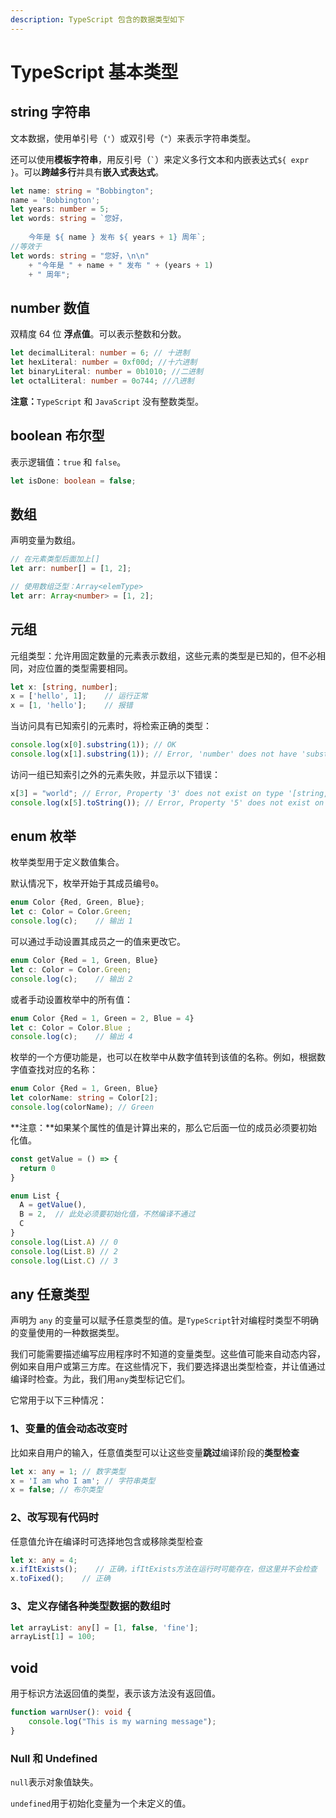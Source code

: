 ```yaml
---
description: TypeScript 包含的数据类型如下
---
```


# TypeScript 基本类型

## string 字符串

文本数据，使用单引号（`'`）或双引号（`"`）来表示字符串类型。

还可以使用**模板字符串**，用反引号（`` ` ``）来定义多行文本和内嵌表达式`${ expr }`。可以**跨越多行**并具有**嵌入式表达式**。

```typescript
let name: string = "Bobbington";
name = 'Bobbington';
let years: number = 5;
let words: string = `您好，
    
    今年是 ${ name } 发布 ${ years + 1} 周年`;
//等效于
let words: string = "您好，\n\n"
    + "今年是 " + name + " 发布 " + (years + 1) 
    + " 周年";
```

## number 数值

双精度 64 位 **浮点值**。可以表示整数和分数。

```typescript
let decimalLiteral: number = 6; // 十进制
let hexLiteral: number = 0xf00d; //十六进制
let binaryLiteral: number = 0b1010; //二进制
let octalLiteral: number = 0o744; //八进制
```

&#x20;**注意：**`TypeScript` 和 `JavaScript` 没有整数类型。

## boolean 布尔型

表示逻辑值：`true` 和 `false`。

```typescript
let isDone: boolean = false;
```

## 数组 <a href="#array" id="array"></a>

声明变量为数组。

```typescript
// 在元素类型后面加上[]
let arr: number[] = [1, 2];

// 使用数组泛型：Array<elemType>
let arr: Array<number> = [1, 2];
```

## 元组

元组类型：允许用固定数量的元素表示数组，这些元素的类型是已知的，但不必相同，对应位置的类型需要相同。

```typescript
let x: [string, number];
x = ['hello', 1];    // 运行正常
x = [1, 'hello'];    // 报错
```

当访问具有已知索引的元素时，将检索正确的类型：

```typescript
console.log(x[0].substring(1)); // OK
console.log(x[1].substring(1)); // Error, 'number' does not have 'substring'
```

访问一组已知索引之外的元素失败，并显示以下错误：

```typescript
x[3] = "world"; // Error, Property '3' does not exist on type '[string, number]'.
console.log(x[5].toString()); // Error, Property '5' does not exist on type '[string, number]'.
```

## enum 枚举

枚举类型用于定义数值集合。

&#x20;默认情况下，枚举开始于其成员编号`0`。

```typescript
enum Color {Red, Green, Blue};
let c: Color = Color.Green;
console.log(c);    // 输出 1
```

可以通过手动设置其成员之一的值来更改它。

```typescript
enum Color {Red = 1, Green, Blue}
let c: Color = Color.Green;
console.log(c);    // 输出 2
```

或者手动设置枚举中的所有值：

```typescript
enum Color {Red = 1, Green = 2, Blue = 4}
let c: Color = Color.Blue ;
console.log(c);    // 输出 4
```

&#x20;枚举的一个方便功能是，也可以在枚举中从数字值转到该值的名称。例如，根据数字值查找对应的名称：

```typescript
enum Color {Red = 1, Green, Blue}
let colorName: string = Color[2];
console.log(colorName); // Green
```

**注意：**如果某个属性的值是计算出来的，那么它后面一位的成员必须要初始化值。

```typescript
const getValue = () => {
  return 0
}

enum List {
  A = getValue(),
  B = 2,  // 此处必须要初始化值，不然编译不通过
  C
}
console.log(List.A) // 0
console.log(List.B) // 2
console.log(List.C) // 3
```

## any 任意类型

声明为 `any` 的变量可以赋予任意类型的值。是`TypeScript`针对编程时类型不明确的变量使用的一种数据类型。

我们可能需要描述编写应用程序时不知道的变量类型。这些值可能来自动态内容，例如来自用户或第三方库。在这些情况下，我们要选择退出类型检查，并让值通过编译时检查。为此，我们用`any`类型标记它们。

它常用于以下三种情况：

### 1、变量的值会动态改变时

比如来自用户的输入，任意值类型可以让这些变量**跳过**编译阶段的**类型检查**

```typescript
let x: any = 1; // 数字类型
x = 'I am who I am'; // 字符串类型
x = false; // 布尔类型
```

### 2、改写现有代码时

任意值允许在编译时可选择地包含或移除类型检查

```typescript
let x: any = 4;
x.ifItExists();    // 正确，ifItExists方法在运行时可能存在，但这里并不会检查
x.toFixed();    // 正确
```

### 3、定义存储各种类型数据的数组时

```typescript
let arrayList: any[] = [1, false, 'fine'];
arrayList[1] = 100;
```

## void

用于标识方法返回值的类型，表示该方法没有返回值。

```typescript
function warnUser(): void {
    console.log("This is my warning message");
}
```

### Null 和 Undefined

`null`表示对象值缺失。

`undefined`用于初始化变量为一个未定义的值。

